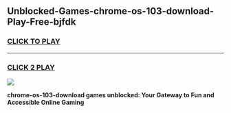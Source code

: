 
## Unblocked-Games-chrome-os-103-download-Play-Free-bjfdk
<h3>
<a href="https://premium76.site?title=chrome-os-103-download&ref=17A">CLICK TO PLAY</a></h3>
<hr>

<h3>
<a href="https://premium76.site?title=chrome-os-103-download&ref=17A">CLICK 2 PLAY</a>
  
</h3>

<a href="https://premium76.site?title=chrome-os-103-download&ref=17A"><img src="https://clearcache.store/games.png"></a>


**chrome-os-103-download games unblocked: Your Gateway to Fun and Accessible Online Gaming**
